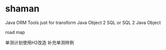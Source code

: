 # shaman
Java ORM Tools
just for transform Java Object 2 SQL or SQL 2 Java Object

road map

单测计划使用H2改造
补充单测样例